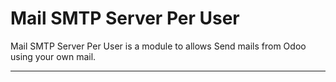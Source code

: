 # Mail SMTP Server Per User

Mail SMTP Server Per User is a module to allows Send mails from Odoo using your own mail.

---
